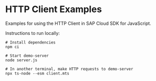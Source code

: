 # HTTP Client Examples

Examples for using the HTTP Client in SAP Cloud SDK for JavaScript.

Instructions to run locally:

```
# Install dependencies
npm ci
```

```
# Start demo-server
node server.js
```

```
# In another terminal, make HTTP requests to demo-server
npx ts-node --esm client.mts
```
